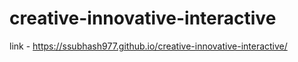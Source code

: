 # creative-innovative-interactive

link - https://ssubhash977.github.io/creative-innovative-interactive/
